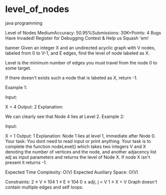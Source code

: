 # level_of_nodes
java programming


Level of Nodes
MediumAccuracy: 50.95%Submissions: 30K+Points: 4
Bugs Have Invaded! Register for Debugging Contest & Help us Squash 'em!

banner
Given an integer X and an undirected acyclic graph with V nodes, labeled from 0 to V-1, and E edges, find the level of node labeled as X.

Level is the minimum number of edges you must travel from the node 0 to some target.

If there doesn't exists such a node that is labeled as X, return -1.

Example 1:

Input:

X = 4
Output:
2
Explanation:

We can clearly see that Node 4 lies at Level 2.
Example 2:

Input:

X = 1
Output:
1
Explanation:
Node 1 lies at level 1, immediate after Node 0.
Your task:
You dont need to read input or print anything. Your task is to complete the function nodeLevel() which takes two integers V and X denoting the number of vertices and the node, and another adjacency list adj as input parameters and returns the level of Node X. If node X isn't present it returns -1.

Expected Time Complexity: O(V)
Expected Auxiliary Space: O(V)

Constraints:
2 ≤ V ≤ 104
1 ≤ E ≤ 104
0 ≤ adji, j < V
1 ≤ X < V
Graph doesn't contain multiple edges and self loops.
